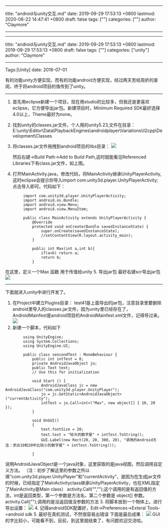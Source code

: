 
---
title: "android与unity交互.md"
date: 2019-09-29 17:53:13 +0800
lastmod: 2020-06-22 14:47:41 +0800
draft: false
tags: [""]
categories: [""]
author: "Claymore"

---
---
title: "android与unity交互.md"
date: 2019-09-29 17:53:13 +0800
lastmod: 2019-09-29 17:53:13 +0800
draft: false
tags: [""]
categories: ["unity"]
author: "Claymore"

---
Tags:[Unity]  date: 2016-07-01 

有的功能unity方便实现，而有的功能android方便实现，经过两天苦经周折的查阅，终于将android项目的值传到了unity。

---
1. 首先用eclipse新建一个项目，现在用studio的比较多，但我还是更喜欢eclipse，它方便导出jar包。新建项目时，Minimum Required SDK最好选择4.0以上，Theme最好为none。

2. 找到unity的classes.jar文件，个人用的unity5.23,文件在目录：E:\unity\Editor\Data\PlaybackEngines\androidplayer\Variations\il2cpp\Development\Classes

3. 将classes.jar文件拖拽到android项目的libs目录：
   ![](http://claymore.wang:5000/uploads/big/bef382449fe5b7f8ef515ec66eef39ef.png)

   <!-- more -->

   然后右键->Build Path->Add to Build Path,这时就能看见Referenced Libraries下有class.jar文件，如上图。

4. 打开MainActivity.java，修改代码，将MainActivity继承UnityPlayerActivity,这时eclipse会提示你导入import com.unity3d.player.UnityPlayerActivity; 点击导入即可。代码如下：
```
        import com.unity3d.player.UnityPlayerActivity;
        import android.os.Bundle;
        import android.view.Menu;
        import android.view.MenuItem;
        
        public class MainActivity extends UnityPlayerActivity {
            @Override
            protected void onCreate(Bundle savedInstanceState) {
                super.onCreate(savedInstanceState);
                //setContentView(R.layout.activity_main);
            }
        
            public int Max(int a,int b){
            	if(a<b) return a;
            	return b;
            }
```
在这里，定义一个Max 函数 用于传值给unity
5. 导出jar包
   最好右键scr导出jar包
   ![](http://claymore.wang:5000/uploads/big/5494b99af74d516948864994288f2696.png)

---

下面就进入unity中进行开发了。
1. 在Project中建立Plugins目录：
   test41是上面导出的jar包，注意目录里要删除android里导入的classes.jar文件，因为unity里已经存在了，AndroidMainfest是android项目的AndroidMainfest.xml文件，记得导过来。
   ![](http://claymore.wang:5000/uploads/big/2ee7b35a1669a987877515b7f0ad7472.png)
2. 新建一个脚本，代码如下
```
        using UnityEngine;
        using System.Collections;
        using UnityEngine.UI;
  
        public class sencondTest : MonoBehaviour {
            public int intTest = 0;
            private AndroidJavaObject jo;
            public Text text;
            // Use this for initialization
            
            void Start () {
                AndroidJavaClass jc = new AndroidJavaClass("com.unity3d.player.UnityPlayer");
                jo = jc.GetStatic<AndroidJavaObject>("currentActivity");
                intTest = jo.Call<int>("Max", new object[] { 10, 20 });
        	}
        
            void OnGUI()
            {
                text.fontSize = 20;
                text.text = "较大的数字是" + intTest.ToString();
                GUI.Label(new Rect(20, 20, 300, 20), "调用的Android方法：求出10和20中比较小的数字是" + intTest.ToString());
                
            }
```
说明AndroidJavaObject是一个java对象，这里获取的是java视图，然后调用自定义方法。 
（注：初步了解这里的参数之所以填”com.unity3d.player.UnityPlayer”和”currentActivity”，是因为在生成jar文件的时候，已经指定了MainActivityclass继承UnityPlayerActivity，也在XML指定了MainActivity是Main class） 
activity.Call<int>("","");这个调用的是有返回值的方法，int是返回类型，第一个参数是方法名，第二个参数是 object[] 参数。activity.Call("");调用的是没返回值没参数的方法 
3. 将脚本放到一个物体上。进行导出设置：
   ![](http://claymore.wang:5000/uploads/big/c2068364171bab3c126f0622a82fc50e.png)
4. 记得androidSDK配置好，Edit->Preferences->Exteral Tools->android sdk
5. 最好在真机测试，不然很容易出错误 下面是最后成果：
   ![](http://claymore.wang:5000/uploads/big/c3dd9ccf8754dd679c81d51e925f4b69.png)
   GUI的字比较小，可能看不到，目前，到这里就结束了，有问题欢迎交流哈。








